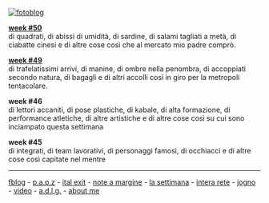 [![](https://live.staticflickr.com/65535/49136129128_4e264254f1_o.png "fotoblog")](https://photos.app.goo.gl/ys8AAiCGfMq13ojq5)  

[**week #50**](/19wk50newsletter.md)  
di quadrati, di abissi di umidità, di sardine, di salami tagliati a metà, di ciabatte cinesi e di altre cose così che al mercato mio padre comprò.  

[**week #49**](/19wk49newsletter.md)  
di trafelatissimi arrivi, di manine, di ombre nella penombra, di accoppiati secondo natura, di bagagli e di altri accolli così in giro per la metropoli tentacolare. 

**week #46**  
di lettori accaniti, di pose plastiche, di kabale, di alta formazione, di performance atletiche, di altre artistiche e di altre cose così su cui sono inciampato questa settimana   

**week #45**  
di integrati, di team lavorativi, di personaggi famosi, di occhiacci e di altre cose così capitate nel mentre  

---  
[fblog](https://photos.app.goo.gl/ys8AAiCGfMq13ojq5) - [p.a.p.z](/papz.md) - [ital exit](/italexit.md) - [note a margine](/incrociati.md) - [la settimana](/lasettimana.md) - [intera rete](/interarete.md) - [jogno](/jogno.md) - [video](https://www.youtube.com/channel/UCDoy-lXaaJVugJ9bLVSXGJw?view_as=subscriber) - [a.d.l.g.](https://www.youtube.com/channel/UC8B2bq3VdPtSeLzryWwNAlQ) - [about me](/aboutme.md)  
    


